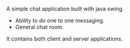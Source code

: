 A simple chat application built with java swing. 
* Ability to do one to one messaging.
* General chat room.

It contains both client and server applications.
